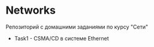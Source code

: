 # Networks

Репозиторий с домашними заданиями по курсу "Сети"

* Task1 - CSMA/CD в системе Ethernet
